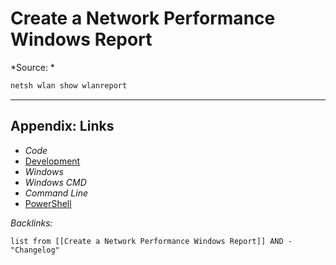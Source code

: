 # Create a Network Performance Windows Report

\*Source: *

````powershell
netsh wlan show wlanreport
````

---

## Appendix: Links

* *Code*
* [Development](../../MOCs/Development.md)
* *Windows*
* *Windows CMD*
* *Command Line*
* [PowerShell](../PowerShell/PowerShell.md)

*Backlinks:*

````dataview
list from [[Create a Network Performance Windows Report]] AND -"Changelog"
````
